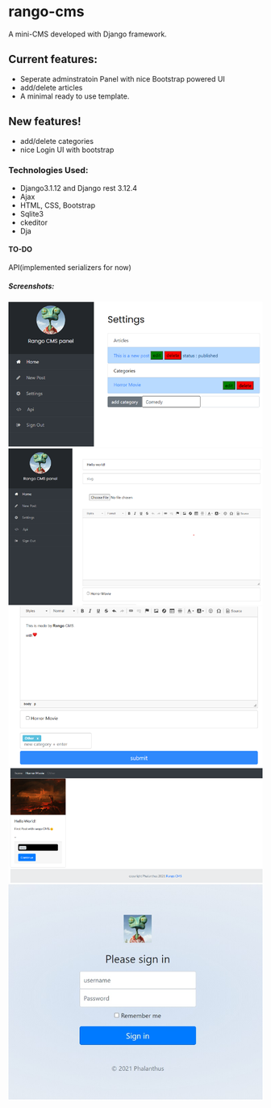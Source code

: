 # rango-cms

A mini-CMS developed with Django framework.

## Current features:
- Seperate adminstratoin Panel with nice Bootstrap powered UI
- add/delete articles
- A minimal ready to use template.
## New features!
- add/delete categories
- nice Login UI with bootstrap

### Technologies Used:
- Django3.1.12 and Django rest 3.12.4
- Ajax
- HTML, CSS, Bootstrap
- Sqlite3
- ckeditor
- Dja

#### TO-DO
API(implemented serializers for now)

##### Screenshots:

![panel](/screenshots/panel.png?raw=true)
![panel](/screenshots/panel2.png?raw=true)
![panel](/screenshots/panel3.png?raw=true)
![panel](/screenshots/post.png?raw=true)
![login](/screenshots/login.jpg?raw=true)
